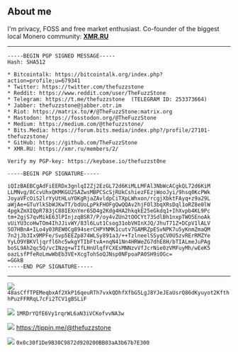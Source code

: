 ## About me

I'm privacy, FOSS and free market enthusiast. Co-founder of the biggest local Monero community: [**XMR.RU**](https://xmr.ru/)

---

```
-----BEGIN PGP SIGNED MESSAGE-----
Hash: SHA512

* Bitcointalk: https://bitcointalk.org/index.php?action=profile;u=679341
* Twitter: https://twitter.com/thefuzzstone
* Reddit: https://www.reddit.com/user/TheFuzzStone
* Telegram: https://t.me/thefuzzstone  (TELEGRAM ID: 253373664)
* Jabber: thefuzzstone@jabber.otr.im
* Riot: https://matrix.to/#/@TheFuzzStone:matrix.org
* Mastodon: https://fosstodon.org/@TheFuzzStone
* Medium: https://medium.com/@thefuzzstone/
* Bits.Media: https://forum.bits.media/index.php?/profile/27101-thefuzzstone/
* GitHub: https://github.com/TheFuzzStone
* XMR.RU: https://xmr.ru/members/2/

Verify my PGP-key: https://keybase.io/thefuzzst0ne

-----BEGIN PGP SIGNATURE-----

iQIzBAEBCgAdFiEERDx3gnlqI2Zj2EzGL72d6KiMLLMFAl3NbWcACgkQL72d6KiM
LLMNvg/8CcvUhxQKMKGU2SAZwsMBPCScSjRUkCshiezFEzjWooJyi/9hsq0KcPWk
JoyaVFcOiS2lrYyUtHLuYOKgRjaZAvldpCiTXpLWhxon/rcgjXbktFAyq+z9a29L
aWjAe+GTuYlkSbWJKwTT/bdUoLpPkFHOFgQwQQAv2hjFOl3bqXRsDql1oRZ8e0lW
4pgkZmXIQpR783jC88IEXnYmr6SD4g2Kdg4HA2hkqkE25eGkdq1+IhXvpb4KL9Pc
tm+2gjS7qvMikE63lPInjzqBSR7/P/oy4vZUn2tOOCYt73SdlBh1nxpTWO5EnoAk
vUiYU3coHwTOm4IhJJivWY/83l6Lut1Csog31obVHInXJQ/JhuT71Z+DCpV1lALV
SO7HBnA+ILo4y03REW0Cg894serCHPYNMK1cutv7GAMRZpESvNPK7u5yKnmZmaQM
7n2jJb3Ix9MPFe/Svp5EEZp874WLSy891a3/++TzlneelSSyqCV0U5zvRErRMZYe
YyLO9YBKVljqrfl6hc5wkgYTIbFtvA+nqN41Nn4HRWeZG7dhE8H/bTIALmeJuPAg
boSL9Ah2qc5Q/vcINzg+wTIfLHnUlqfFCXEsMNNzvVfJcrNie0zVMFuyMh/wEeK5
oazLsfPfeRoLmwWbEb3VE+XcgTohSoQJNsp0NFpoaPA0SH9iOGc=
=GGkB
-----END PGP SIGNATURE-----
```


---


![](https://static.coinpaprika.com/storage/cdn/currency_images/112389.png)
`48asCffTPEMeqbxAf2XkP16qeuRTh7vxkQDhfXfbG5LgJ8YJeJEaUsrQ86dKyuyot2KfthhPuzFFRRqL7cFi2TCV1gBSLiF`

![](https://i.imgur.com/7i54Hnr.png)
`1MRDrYQfE6Vy1rqrWL6aN3iVCKofvvNA3w`

![](https://i.imgur.com/h2Tuewd.png) https://tippin.me/@thefuzzstone

![](https://i.imgur.com/6tP3cz3.png)
`0x0c30f1De9B30C9872d920200BB03aA3b67b7E300`
